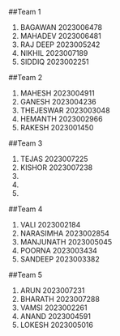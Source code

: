 ##Team 1

1) BAGAWAN  2023006478
2) MAHADEV  2023006481
3) RAJ DEEP 2023005242
4) NIKHIL   2023007189
5) SIDDIQ   2023002251


##Team 2

1) MAHESH    2023004911
2) GANESH    2023004236
3) THEJESWAR 2023003048
4) HEMANTH   2023002966
5) RAKESH    2023001450


##Team 3
1) TEJAS      2023007225
2) KISHOR     2023007238
3)
4)
5)

##Team 4
1)  VALI         2023002184
2)  NARASIMHA    2023002854
3)  MANJUNATH    2023005045
4)  POORNA       2023003434
5)  SANDEEP      2023003382


##Team 5
1) ARUN           2023007231
2) BHARATH        2023007288
3) VAMSI          2023002261
4) ANAND          2023004591
5) LOKESH         2023005016

